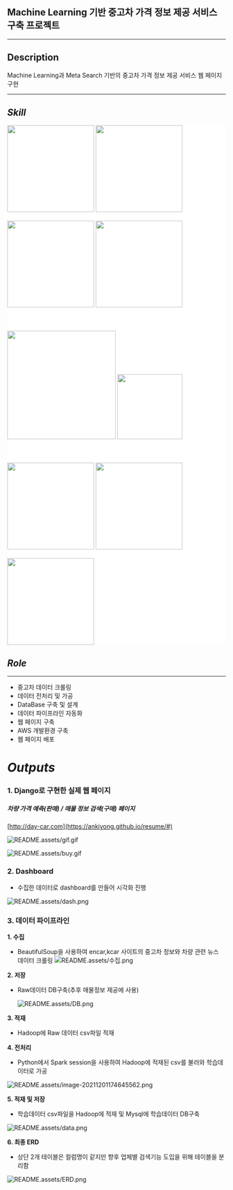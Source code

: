 ## Machine Learning 기반 중고차 가격 정보 제공 서비스 구축 프로젝트
---
## Description

Machine Learning과 Meta Search 기반의 중고차 가격 정보 제공 서비스 웹 페이지 구현


***
## ***Skill***

<div class="custome" id="skill" style="background-color: white">
<img src='README.assets/Python-Symbol.png' width=200px>
<img src='README.assets/django.png' width=200px>
<br></br>
<img src='README.assets/BeautifulSoup.png' width=200px>
<img src='README.assets/pandas.jpeg' width=200px>
<br></br>
<br></br>
<img src='README.assets/vmware.jpeg' width=250px>
<img src='README.assets/aws.png' width=150px>
<br></br>
<br></br>
<img src='README.assets/mysql.png' width=200px>
<img src='README.assets/hadoop.png' width=200px>
<br></br>
<img src='README.assets/spark.png' width=200px>
</div>




## ***Role***
---

- 중고차 데이터 크롤링
- 데이터 전처리 및 가공
- DataBase 구축 및 설계
- 데이터 파이프라인 자동화
- 웹 페이지 구축
- AWS 개발환경 구축
- 웹 페이지 배포






# ***Outputs***

### **1. Django로 구현한 실제 웹 페이지**                   

##### 차량 가격 예측(판매) / 매물 정보 검색(구매) 페이지

<!-- 소소코드 링크 첨부하기 -->
    
[http://day-car.com](https://ankiyong.github.io/resume/#)
    

![README.assets/gif.gif](README.assets/gif.gif)

![README.assets/buy.gif](README.assets/buy.gif)


### **2. Dashboard**

- 수집한 데이터로 dashboard를 만들어 시각화 진행
    
![README.assets/dash.png](README.assets/dash.png)
    
    
    
### **3. 데이터 파이프라인**

**1. 수집**
   - BeautifulSoup을 사용하여 encar,kcar 사이트의 중고차 정보와 차량 관련 뉴스 데이터 크롤링
    ![README.assets/수집.png](README.assets/수집.png)
            
**2. 저장**
- Raw데이터 DB구축(추후 매물정보 제공에 사용)
            
    ![README.assets/DB.png](README.assets/DB.png)
            
    <!--  -->
            
**3. 적재**

- Hadoop에 Raw 데이터 csv파일 적재
  
**4. 전처리**
- Python에서 Spark session을 사용하여 Hadoop에 적재된 csv를 불러와 학습데이터로 가공
            
![README.assets/image-20211201174645562.png](README.assets/image-20211201174645562.png)
            

**5. 적재 및 저장**
- 학습데이터 csv파일을 Hadoop에 적재 및 Mysql에 학습데이터 DB구축
            
![README.assets/data.png](README.assets/data.png)
            
            
**6. 최종 ERD**
- 상단 2개 테이블은 컬럼명이 같지만 향후 업체별 검색기능 도입을 위해 테이블을 분리함
            
![README.assets/ERD.png](README.assets/ERD.png)
